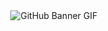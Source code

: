 <div align="center">
    <img src="https://github.com/RanujaLiyanaarachchi/GitHub/blob/main/Profile/Images/GitHub%20Baner.gif?raw=true" alt="GitHub Banner GIF">
</div>

<br>

<div align="center">
  <table style= "border-collapse: collapse;" cellpadding="80">
    <tr>
      <td align="center" style="border: 1px solid transparent; opacity: 0;">
      <img src="https://github.com/RanujaLiyanaarachchi/GitHub/blob/main/Profile/Images/Followers.gif?raw=true" alt="Followers Icon" width="60" style="vertical-align: middle;"/>
      </td>
      <td align="center" style="border: 1px solid transparent; opacity: 0;">
        <b>Flowers</b>
      </td>
      <td align="center" style="border: 1px solid transparent; opacity: 0;">
      <img src="https://github.com/RanujaLiyanaarachchi/GitHub/blob/main/Profile/Images/Views.gif?raw=true" alt="Eye Icon" width="60" style="vertical-align: middle;"/>
      </td>
      <td align="center" style="border: 1px solid transparent; opacity: 0;">
        <b>Views</b>
      </td>
      <td align="center" style="border: 1px solid transparent; opacity: 0;">
      <img src="https://github.com/RanujaLiyanaarachchi/GitHub/blob/main/Profile/Images/Location.gif?raw=true" alt="Location Icon" width="60" style="vertical-align: middle;"/>
      </td>
      <td align="center" style="border: 1px solid transparent; opacity: 0;">
        <b>Galle / Sri Lanka</b>
      </td>
      <td align="center" style="border: 1px solid transparent; opacity: 0;">
      <img src="https://github.com/RanujaLiyanaarachchi/GitHub/blob/main/Profile/Images/Link.gif?raw=true" alt="Link Icon" width="60" style="vertical-align: middle;"/>
      </td>
      <td align="center" style="border: 1px solid transparent; opacity: 0;">
        <b>Portfolio</b>
      </td>
    </tr>
  </table>
</div>







<!--
**RanujaLiyanaarachchi/RanujaLiyanaarachchi** is a ✨ _special_ ✨ repository because its `README.md` (this file) appears on your GitHub profile.

Here are some ideas to get you started:

- 🔭 I’m currently working on ...
- 🌱 I’m currently learning ...
- 👯 I’m looking to collaborate on ...
- 🤔 I’m looking for help with ...
- 💬 Ask me about ...
- 📫 How to reach me: ...
- 😄 Pronouns: ...
- ⚡ Fun fact: ...
-->
